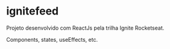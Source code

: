 # ignitefeed
Projeto desenvolvido com ReactJs pela trilha Ignite Rocketseat.

Components, states, useEffects, etc.
